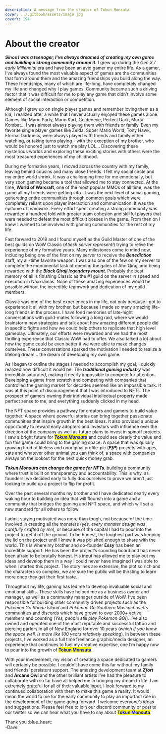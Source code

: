 ```yaml
---
description: A message from the creator of Tokun Monsuta
cover: ../.gitbook/assets/image.jpg
coverY: 194
---
```


# About the creator

_**Since I was a teenager, I’ve always dreamed of creating my own game and building a strong community around it.**_ I grew up during the _Gen X / early Millennial_ era and have been an avid gamer my entire life. As a gamer, I’ve always found the most valuable aspect of games are the communities that form around them and the amazing friendships you build along the way. These friendships, many of which are life-long, have completely changed my life and changed why I play games. Community became such a driving factor that it was difficult for me to play any game that didn’t involve some element of social interaction or competition.

Although I grew up on single player games and remember loving them as a kid, I realized after a while that I never actually enjoyed these games alone. Games like Mario Party, Mario Kart, Goldeneye, Perfect Dark, Mortal Kombat… I was almost always playing them with friends or family. Even my favorite single player games like Zelda, Super Mario World, Tony Hawk, Eternal Darkness, were always played with friends and family either watching, or taking turns playing - with the exception of my brother, who would be honored just to watch me play LOL... Discovering these mysterious worlds and exploring these exciting stories with others were the most treasured experiences of my childhood.

During my formative years, I moved across the country with my family, leaving behind cousins and many close friends. I felt my social circle and my entire world shrink. It was a challenging time for me emotionally, but very soon gaming became a tool that allowed me to stay connected. At the time, **World of Warcraft**, one of the most popular MMOs of all time, was the game all my friends were getting into. It was the next level of social gaming, generating entire communities through common goals which were completely reliant upon player interaction and communication. It was the epitome of teamwork. Every effort spent creating a strong community was rewarded a hundred fold with greater team cohesion and skillful players that were needed to defeat the most difficult bosses in the game. From then on I knew I wanted to be involved with gaming communities for the rest of my life.

Fast forward to 2019 and I found myself as the Guild Master of one of the best guilds on WoW Classic (_Atiesh server represent!_) trying to relive the experience of my formative years. Many milestones come to mind now, including being one of the first on my server to receive the _**Benediction**_ staff, my all-time favorite weapon. I was also one of the few on my server to complete the monumental task of opening the gates of Ahn'Qiraj, and being rewarded with the _**Black Qiraji legendary mount**_. Probably the best memory of all is finishing Classic as the #1 guild on the server in speed and execution in Naxxramas. None of these amazing experiences would be possible without the incredible teamwork and dedication of my guild members.

Classic was one of the best experiences in my life, not only because I got to experience it all with my brother, but because I made so many amazing life-long friends in the process. I have fond memories of late-night conversations with guild-mates following a long raid, where we would brainstorm new strategies and talk about how amazing different people did in specific fights and how we could help others to replicate that high level gameplay. Ultimately, our efforts were rewarded and we had the most thrilling experience that Classic WoW had to offer. We also talked a lot about how the game could be even better if we were able to make changes ourselves. These conversations sparked the motivation I needed to realize a lifelong dream… the dream of developing my own game.

As I began to outline the stages I needed to accomplish my goal, I quickly realized how difficult it would be. The _**traditional gaming industry**_ was incredibly saturated, making it nearly impossible to compete for attention. Developing a game from scratch and competing with companies that controlled the gaming market for decades seemed like an impossible task. It was at this point of discouragement that I was introduced to NFTs. The prospect of gamers owning their individual intellectual property made perfect sense to me, and everything suddenly clicked in my head.

The NFT space provides a pathway for creators and gamers to build value together. A space where powerful stories can bring together passionate communities that inspire growth in the best ideas. It also provided a unique opportunity to reward early adopters and investors with influence over the direction of the company as well as future plans to invest in spinoff projects. I saw a bright future for _<mark style="color:blue;">**Tokun Monsuta**</mark>_ and could see clearly the value and fun this game could bring to the gaming space. A space that was quickly growing tired of lifeless and unoriginal profile-pic (_**PfP**_) projects with apes, cats and whatever other animal you can think of, a space with companies always on the lookout for the next quick money grab.

_**Tokun Monsuta can change the game for NFTs**_, building a community where trust is built on transparency and accountability. This is why, as founders, we decided early to fully dox ourselves to prove we aren’t just looking to build up a project to flip for profit.

Over the past several months my brother and I have dedicated nearly every waking hour to building an idea that will flourish into a game and a community that bridges the gaming and NFT space, and which will set a new standard for all others to follow.

I admit staying motivated was more than tough, not because of the time involved in creating all the monsters (_yes, every monster design was carefully crafted by me_), or because of the capital I had to pour into the project to get it off the ground. To be honest, the toughest part was keeping the lid on the project until I knew it was polished enough to share with the world. This is where my brother and co-founder **Essy** has been an incredible support. He has been the project’s sounding board and has never been afraid to be brutally honest. His input has allowed me to play out my ideas and develop them in a way I could never have imagined I was able to when I started this project. The storylines are extensive, the plot so rich and the characters so complex, we are sure the public will be thirsting to learn more once they get their first taste.

Throughout my life, gaming has led me to develop invaluable social and emotional skills. These skills have helped me as a business owner and manager, as well as a community manager outside of WoW. I’ve been responsible for building other community driven projects such as the _Pokemon Go Rhode Island_ and _Pokemon Go Southern Massachusetts_ communities and discords which have grown to over 2000+ active members and counting (_Yes, people still play Pokemon GO!_). I’ve also owned and operated one of the most reputable and successful tattoo and piercing parlors in all of New England for over 10 years (_which if you know the space well, is more like 100 years relatively speaking_). In between these projects, I’ve worked as a full time freelance graphic/media designer, an experience that continues to fuel my creative expertise, one I’m happy now to pour into the growth of <mark style="color:blue;">**Tokun Monsuta**</mark>.

With your involvement, my vision of creating a space dedicated to gamers will certainly be possible. I couldn’t have come this far without my family and friends’ persistent support. The amazing development team at _**Zfort**_ and **Arcane Owl** and the other brilliant artists I’ve had the pleasure to collaborate with so far have all helped me in bringing my dream to life. I am extremely grateful for all of their valuable input. I look forward to my continued collaboration with them to make this game a reality. It would mean the world to me for the early community to play an important role in the development of the game going forward. I welcome everyone’s ideas and suggestions. Please feel free to join our discord community or post to our twitter so we can hear what you have to say about <mark style="color:blue;">**Tokun Monsuta**</mark>.

Thank you :blue\_heart:\
-Dave
